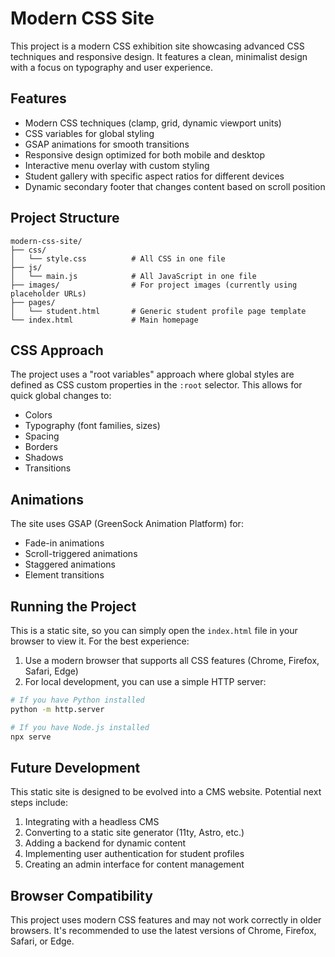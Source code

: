 # Modern CSS Site

This project is a modern CSS exhibition site showcasing advanced CSS techniques and responsive design. It features a clean, minimalist design with a focus on typography and user experience.

## Features

- Modern CSS techniques (clamp, grid, dynamic viewport units)
- CSS variables for global styling
- GSAP animations for smooth transitions
- Responsive design optimized for both mobile and desktop
- Interactive menu overlay with custom styling
- Student gallery with specific aspect ratios for different devices
- Dynamic secondary footer that changes content based on scroll position

## Project Structure

```
modern-css-site/
├── css/
│   └── style.css          # All CSS in one file
├── js/
│   └── main.js            # All JavaScript in one file
├── images/                # For project images (currently using placeholder URLs)
├── pages/
│   └── student.html       # Generic student profile page template
└── index.html             # Main homepage
```

## CSS Approach

The project uses a "root variables" approach where global styles are defined as CSS custom properties in the `:root` selector. This allows for quick global changes to:

- Colors
- Typography (font families, sizes)
- Spacing
- Borders
- Shadows
- Transitions

## Animations

The site uses GSAP (GreenSock Animation Platform) for:

- Fade-in animations
- Scroll-triggered animations
- Staggered animations
- Element transitions

## Running the Project

This is a static site, so you can simply open the `index.html` file in your browser to view it. For the best experience:

1. Use a modern browser that supports all CSS features (Chrome, Firefox, Safari, Edge)
2. For local development, you can use a simple HTTP server:

```bash
# If you have Python installed
python -m http.server

# If you have Node.js installed
npx serve
```

## Future Development

This static site is designed to be evolved into a CMS website. Potential next steps include:

1. Integrating with a headless CMS
2. Converting to a static site generator (11ty, Astro, etc.)
3. Adding a backend for dynamic content
4. Implementing user authentication for student profiles
5. Creating an admin interface for content management

## Browser Compatibility

This project uses modern CSS features and may not work correctly in older browsers. It's recommended to use the latest versions of Chrome, Firefox, Safari, or Edge.
